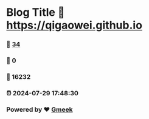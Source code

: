 # Blog Title :link: https://qigaowei.github.io 
### :page_facing_up: [34](https://qigaowei.github.io/tag.html) 
### :speech_balloon: 0 
### :hibiscus: 16232 
### :alarm_clock: 2024-07-29 17:48:30 
### Powered by :heart: [Gmeek](https://github.com/Meekdai/Gmeek)
